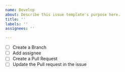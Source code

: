 ```yaml
---
name: Develop
about: Describe this issue template's purpose here.
title: ''
labels: ''
assignees: ''

---
```


- [ ] Create a Branch
- [ ] Add assignee
- [ ] Create a Pull Request 
- [ ] Update the Pull request in the issue
